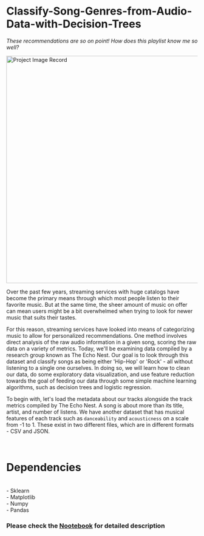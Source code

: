 # Classify-Song-Genres-from-Audio-Data-with-Decision-Trees

<p><em>These recommendations are so on point! How does this playlist know me so well?</em></p>
<p><img src="https://assets.datacamp.com/production/project_449/img/iphone_music.jpg" alt="Project Image Record" width="600px"></p>
<p>Over the past few years, streaming services with huge catalogs have become the primary means through which most people listen to their favorite music. But at the same time, the sheer amount of music on offer can mean users might be a bit overwhelmed when trying to look for newer music that suits their tastes.</p>
<p>For this reason, streaming services have looked into means of categorizing music to allow for personalized recommendations. One method involves direct analysis of the raw audio information in a given song, scoring the raw data on a variety of metrics. Today, we'll be examining data compiled by a research group known as The Echo Nest. Our goal is to look through this dataset and classify songs as being either 'Hip-Hop' or 'Rock' - all without listening to a single one ourselves. In doing so, we will learn how to clean our data, do some exploratory data visualization, and use feature reduction towards the goal of feeding our data through some simple machine learning algorithms, such as decision trees and logistic regression.</p>
<p>To begin with, let's load the metadata about our tracks alongside the track metrics compiled by The Echo Nest. A song is about more than its title, artist, and number of listens. We have another dataset that has musical features of each track such as <code>danceability</code> and <code>acousticness</code> on a scale from -1 to 1. These exist in two different files, which are in different formats - CSV and JSON. </p>
<br>

# Dependencies
<br> - Sklearn
<br> - Matplotlib
<br> - Numpy
<br> - Pandas


### Please check the <a href='https://github.com/Mohamedsoliman828/Classify-Song-Genres-from-Audio-Data-with-Decision-Trees/blob/main/notebook.ipynb' >Nootebook</a> for detailed description
